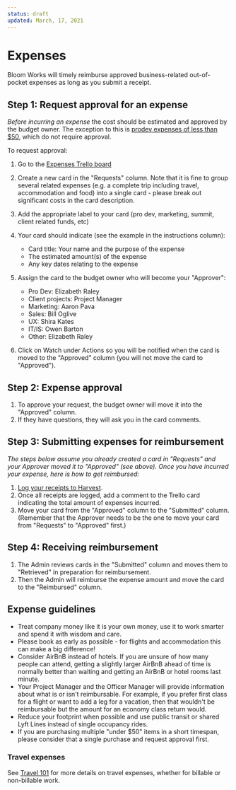 ```yaml
---
status: draft
updated: March, 17, 2021
---
```


# Expenses

Bloom Works will timely reimburse approved business-related out-of-pocket expenses as long as you submit a receipt.

## Step 1: Request approval for an expense

<!-- prettier-ignore -->
_Before incurring an expense_ the cost should be estimated and approved by the budget owner. The exception to this is [prodev expenses of less than $50](prodev.md#your-prodev-budget), which do not require approval.

To request approval:

1.  Go to the [Expenses Trello board](https://trello.com/b/2b6lZZ2Q/expenses)
2.  Create a new card in the "Requests" column. Note that it is fine to group several related expenses (e.g. a complete trip including travel, accommodation and food) into a single card - please break out significant costs in the card description.
3.  Add the appropriate label to your card (pro dev, marketing, summit, client related funds, etc)
4.  Your card should indicate (see the example in the instructions column):

    - Card title: Your name and the purpose of the expense
    - The estimated amount(s) of the expense
    - Any key dates relating to the expense

5.  Assign the card to the budget owner who will become your "Approver":

    - Pro Dev: Elizabeth Raley
    - Client projects: Project Manager
    - Marketing: Aaron Pava
    - Sales: Bill Oglive
    - UX: Shira Kates
    - IT/IS: Owen Barton
    - Other: Elizabeth Raley

6.  Click on Watch under Actions so you will be notified when the card is moved to the "Approved" column (you will not move the card to "Approved").

## Step 2: Expense approval

1.  To approve your request, the budget owner will move it into the "Approved" column.
2.  If they have questions, they will ask you in the card comments.

## Step 3: Submitting expenses for reimbursement

_The steps below assume you already created a card in "Requests" and your Approver moved it to "Approved" (see above). Once you have incurred your expense, here is how to get reimbursed:_

1.  [Log your receipts to Harvest](../050-how-we-work/tools/harvest.md#tracking-expenses).
2.  Once all receipts are logged, add a comment to the Trello card indicating the total amount of expenses incurred.
3.  Move your card from the "Approved" column to the "Submitted" column. (Remember that the Approver needs to be the one to move your card from "Requests" to "Approved" first.)

## Step 4: Receiving reimbursement

1.  The Admin reviews cards in the "Submitted" column and moves them to "Retrieved" in preparation for reimbursement.
2.  Then the Admin will reimburse the expense amount and move the card to the "Reimbursed" column.

## Expense guidelines

- Treat company money like it is your own money, use it to work smarter and spend it with wisdom and care.
- Please book as early as possible - for flights and accommodation this can make a big difference!
- Consider AirBnB instead of hotels. If you are unsure of how many people can attend, getting a slightly larger AirBnB ahead of time is normally better than waiting and getting an AirBnB or hotel rooms last minute.
- Your Project Manager and the Officer Manager will provide information about what is or isn't reimbursable. For example, if you prefer first class for a flight or want to add a leg for a vacation, then that wouldn't be reimbursable but the amount for an economy class return would.
- Reduce your footprint when possible and use public transit or shared Lyft Lines instead of single occupancy rides.
- If you are purchasing multiple "under $50" items in a short timespan, please consider that a single purchase and request approval first.

### Travel expenses

See [Travel 101](travel-101.md) for more details on travel expenses, whether for billable or non-billable work.
